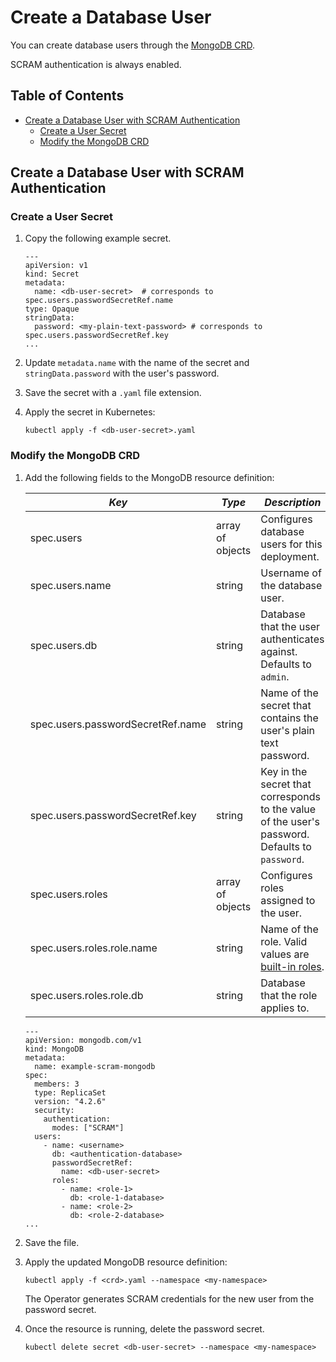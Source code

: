 # Create a Database User #

You can create database users through the [MongoDB CRD](deploy/crds/mongodb.com_v1_mongodb_scram_cr.yaml).

SCRAM authentication is always enabled.

## Table of Contents

- [Create a Database User with SCRAM Authentication](#create-a-database-user-with-scram-authentication)
  - [Create a User Secret](#create-a-user-secret)
  - [Modify the MongoDB CRD](#modify-the-mongodb-crd)

## Create a Database User with SCRAM Authentication

### Create a User Secret

1. Copy the following example secret.

     ```
     ---
     apiVersion: v1
     kind: Secret
     metadata:
       name: <db-user-secret>  # corresponds to spec.users.passwordSecretRef.name
     type: Opaque
     stringData:
       password: <my-plain-text-password> # corresponds to spec.users.passwordSecretRef.key
     ...
     ```
1. Update `metadata.name` with the name of the secret and `stringData.password` with the user's password.
1. Save the secret with a `.yaml` file extension.
1. Apply the secret in Kubernetes:
   ```
   kubectl apply -f <db-user-secret>.yaml
   ```

### Modify the MongoDB CRD

1. Add the following fields to the MongoDB resource definition:

   | *Key* | *Type* | *Description* | *Required?* |
   |----|----|----|----|
   | spec.users | array of objects | Configures database users for this deployment. | Yes |
   | spec.users.name | string | Username of the database user. | Yes |
   | spec.users.db | string | Database that the user authenticates against. Defaults to `admin`. | No |
   | spec.users.passwordSecretRef.name | string | Name of the secret that contains the user's plain text password. | |Yes|
   | spec.users.passwordSecretRef.key | string| Key in the secret that corresponds to the value of the user's password. Defaults to `password`. | No |
   | spec.users.roles | array of objects | Configures roles assigned to the user. | Yes |
   | spec.users.roles.role.name | string | Name of the role. Valid values are [built-in roles](https://docs.mongodb.com/manual/reference/built-in-roles/#built-in-roles). | Yes |
   | spec.users.roles.role.db | string | Database that the role applies to. | Yes |

   ```
   ---
   apiVersion: mongodb.com/v1
   kind: MongoDB
   metadata:
     name: example-scram-mongodb
   spec:
     members: 3
     type: ReplicaSet
     version: "4.2.6"
     security:
       authentication:
         modes: ["SCRAM"]
     users:
       - name: <username>
         db: <authentication-database>
         passwordSecretRef: 
           name: <db-user-secret>
         roles:
           - name: <role-1>
             db: <role-1-database>
           - name: <role-2>
             db: <role-2-database>
   ...
   ```
1. Save the file.
1. Apply the updated MongoDB resource definition:

   ```
   kubectl apply -f <crd>.yaml --namespace <my-namespace>
   ```
   The Operator generates SCRAM credentials for the new user from the password secret. 
1. Once the resource is running, delete the password secret.
   ```
   kubectl delete secret <db-user-secret> --namespace <my-namespace>
   ```
